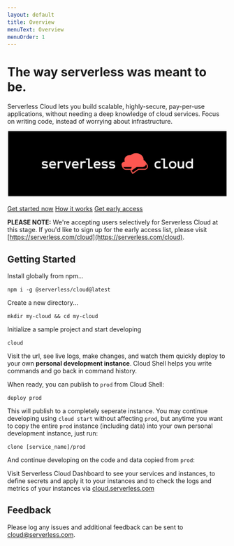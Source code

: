 ```yaml
---
layout: default
title: Overview
menuText: Overview
menuOrder: 1
---
```


# The way serverless was meant to be.

Serverless Cloud lets you build scalable, highly-secure, pay-per-use applications, without needing a deep knowledge of cloud services. Focus on writing code, instead of worrying about infrastructure.

![Serverless Cloud Beta](docs/assets/logo-serverless-cloud.jpg)

<!-- [Get started now](#getting-started) -->

<a href="#getting-started" class="deploy-cta">Get started now</a>
<a href="/cloud/docs/learn" class="deploy-cta">How it works</a>
<a href="https://xv4b63nuizx.typeform.com/cloudbeta#email=xxxxx" target="_blank" class="deploy-cta">Get early access</a>

<!-- [How it works](/cloud/learn.html) -->

<!-- [Get early access](https://www.serverless.com/cloud) -->

**PLEASE NOTE:** We're accepting users selectively for Serverless Cloud at this stage. If you'd like to sign up for the early access list, please visit [https://serverless.com/cloud](https://serverless.com/cloud).

## Getting Started

Install globally from npm...

```
npm i -g @serverless/cloud@latest
```

Create a new directory...

```
mkdir my-cloud && cd my-cloud
```

Initialize a sample project and start developing

```
cloud
```

Visit the url, see live logs, make changes, and watch them quickly deploy to your own **personal development instance**. Cloud Shell helps you write commands and go back in command history.

When ready, you can publish to `prod` from Cloud Shell:

```
deploy prod
```

This will publish to a completely seperate instance. You may continue developing using `cloud start` without affecting `prod`, but anytime you want to copy the entire `prod` instance (including data) into your own personal development instance, just run:

```
clone [service_name]/prod
```

And continue developing on the code and data copied from `prod`:

Visit Serverless Cloud Dashboard to see your services and instances, to define secrets and apply it to your instances and to check the logs and metrics of your instances via [cloud.serverless.com](https://cloud.serverless.com)

## Feedback

Please log any issues and additional feedback can be sent to [cloud@serverless.com](mailto:cloud@serverless.com).
